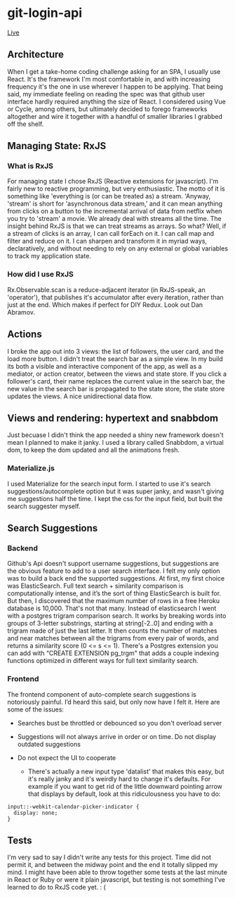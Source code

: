 # git-login-api
[Live](https://shipt-github-user-search.herokuapp.com/)

## Architecture
When I get a take-home coding challenge asking for an SPA, I usually use React. It's the framework I'm most comfortable in, and with increasing frequency it's the one in use wherever I happen to be applying. That being said, my immediate feeling on reading the spec was that github user interface hardly required anything the size of React. I considered using Vue or Cycle, among others, but ultimately decided to forego frameworks altogether and wire it together with a handful of smaller libraries I grabbed off the shelf.

## Managing State: RxJS

### What is RxJS
For managing state I chose RxJS (Reactive extensions for javascript). I'm fairly new to reactive programming, but very enthusiastic. The motto of it is something like 'everything is (or can be treated as) a stream. 'Anyway, 'stream' is short for 'asynchronous data stream,' and it can mean anything from clicks on a button to the incremental arrival of data from netflix when you try to 'stream' a movie. We already deal with streams all the time. The insight behind RxJS is that we can treat streams as arrays. So what? Well, if a stream of clicks is an array, I can call forEach on it. I can call map and filter and reduce on it. I can sharpen and transform it in myriad ways, declaratively, and without needing to rely on any external or global variables to track my application state.

### How did I use RxJS
Rx.Observable.scan is a reduce-adjacent iterator (in RxJS-speak, an 'operator'), that publishes it's accumulator after every iteration, rather than just at the end. Which makes if perfect for DIY Redux. Look out Dan Abramov.

## Actions
I broke the app out into 3 views: the list of followers, the user card, and the load more button. I didn't treat the search bar as a simple view. In my build its both a visible and interactive component of the app, as well as a mediator, or action creator, between the views and state store. If you click a follower's card, their name replaces the current value in the search bar, the new value in the search bar is propagated to the state store, the state store updates the views. A nice unidirectional data flow.

## Views and rendering: hypertext and snabbdom
Just becuase I didn't think the app needed a shiny new framework doesn't mean I planned to make it janky. I used a library called Snabbdom, a virtual dom, to keep the dom updated and all the animations fresh.

### Materialize.js
I used Materialize for the search input form. I started to use it's search suggestions/autocomplete option but it was super janky, and wasn't giving me suggestions half the time. I kept the css for the input field, but built the search suggester myself.

## Search Suggestions

### Backend
Github's Api doesn't support username suggestions, but suggestions are the obvious feature to add to a user search interface. I felt my only option was to build a back end the supported suggestions. At first, my first choice was ElasticSearch. Full text search + similarity comparison is computationally intense, and it’s the sort of thing ElasticSearch is built for. But then, I discovered that the maximum number of rows in a free Heroku database is 10,000. That's not that many. Instead of elasticsearch I went with a postgres trigram comparison search. It works by breaking words into groups of 3-letter substrings, starting at string[-2..0] and ending with a trigram made of just the last letter. It then counts the number of matches and near matches between all the trigrams from every pair of words, and returns a similarity score (0 <= s <= 1). There's a Postgres extension you can add with “CREATE EXTENSION pg_trgm" that adds a couple indexing functions optimized in different ways for full text similarity search.

### Frontend
The frontend component of auto-complete search suggestions is notoriously painful. I’d heard this said, but only now have I felt it. Here are some of the issues:
* Searches bust be throttled or debounced so you don't overload server

* Suggestions will not always arrive in order or on time. Do not display outdated suggestions
* Do not expect the UI to cooperate
  * There's actually a new input type 'datalist' that makes this easy, but it's really janky and it's weirdly hard to change it's defaults. For example if you want to get rid of the little downward pointing arrow that displays by default, look at this ridiculousness you have to do: 
````
input::-webkit-calendar-picker-indicator {
  display: none;
}
````

## Tests
I'm very sad to say I didn't write any tests for this project. Time did not permit it, and between the midway point and the end it totally slipped my mind. I might have been able to throw together some tests at the last minute in React or Ruby or were it plain javascript, but testing is not something I've learned to do to RxJS code yet. : (



